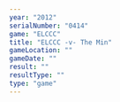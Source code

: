 ```yaml
---
year: "2012"
serialNumber: "0414" 
game: "ELCCC"
title: "ELCCC -v- The Min"
gameLocation: ""
gameDate: ""
result: ""
resultType: ""
type: "game"
---
```

